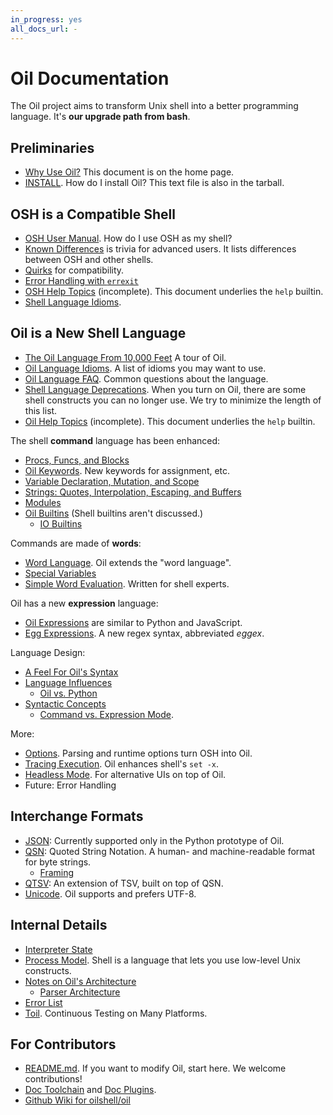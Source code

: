 ```yaml
---
in_progress: yes
all_docs_url: -
---
```


Oil Documentation
=================

The Oil project aims to transform Unix shell into a better programming
language.  It's **our upgrade path from bash**.

<div id="toc">
</div>

## Preliminaries

- [Why Use Oil?](/why.html)  This document is on the home page.
- [INSTALL](INSTALL.html). How do I install Oil?  This text file is also in the
  tarball.

<!-- TODO: split up help into 12 docs? -->

## OSH is a Compatible Shell

- [OSH User Manual](osh-manual.html). How do I use OSH as my shell?
- [Known Differences](known-differences.html) is trivia for advanced users.
  It lists differences between OSH and other shells.
- [Quirks](quirks.html) for compatibility.
- [Error Handling with `errexit`](errexit.html)
- [OSH Help Topics](osh-help-topics.html) (incomplete).  This document
  underlies the `help` builtin.
- [Shell Language Idioms](shell-idioms.html).

## Oil is a New Shell Language

- [The Oil Language From 10,000 Feet](oil-overview.html)  A tour of Oil.
- [Oil Language Idioms](idioms.html).  A list of idioms you may want to use.
- [Oil Language FAQ](oil-language-faq.html).  Common questions about the
  language.
- [Shell Language Deprecations](deprecations.html).  When you turn on Oil,
  there are some shell constructs you can no longer use.  We try to minimize
  the length of this list.
- [Oil Help Topics](oil-help-topics.html) (incomplete).  This document
  underlies the `help` builtin.

The shell **command** language has been enhanced:

- [Procs, Funcs, and Blocks](oil-proc-func-block.html)
- [Oil Keywords](oil-keywords.html). New keywords for assignment, etc.
- [Variable Declaration, Mutation, and Scope](variables.html)
- [Strings: Quotes, Interpolation, Escaping, and Buffers](strings.html)
- [Modules](modules.html)
- [Oil Builtins](oil-builtins.html) (Shell builtins aren't discussed.)
  - [IO Builtins](io-builtins.html)

Commands are made of **words**:

- [Word Language](oil-word-language.html).  Oil extends the "word language".
- [Special Variables](oil-special-vars.html)
- [Simple Word Evaluation](simple-word-eval.html).  Written for shell experts.

Oil has a new **expression** language:

- [Oil Expressions](oil-expressions.html) are similar to Python and JavaScript.
- [Egg Expressions](eggex.html).  A new regex syntax, abbreviated *eggex*.

Language Design:

- [A Feel For Oil's Syntax](syntax-feelings.html)
- [Language Influences](language-influences.html)
  - [Oil vs. Python](oil-vs-python.html)
- [Syntactic Concepts](syntactic-concepts.html)
  - [Command vs. Expression Mode](command-vs-expression-mode.html).

More:

- [Options](oil-options.html).  Parsing and runtime options turn OSH into Oil.
- [Tracing Execution](xtrace.html).  Oil enhances shell's `set -x`.
- [Headless Mode](headless.html).  For alternative UIs on top of Oil.
- Future: Error Handling

## Interchange Formats

- [JSON](json.html): Currently supported only in the Python prototype of Oil.
- [QSN](qsn.html): Quoted String Notation.  A human- and machine-readable
  format for byte strings.
  - [Framing](framing.html)
- [QTSV](qtsv.html): An extension of TSV, built on top of QSN.
- [Unicode](unicode.html).  Oil supports and prefers UTF-8.

## Internal Details

- [Interpreter State](interpreter-state.html)
- [Process Model](process-model.html).  Shell is a language that lets you use
  low-level Unix constructs.
- [Notes on Oil's Architecture](architecture-notes.html)
  - [Parser Architecture](parser-architecture.html)
- [Error List](errors.html) 
- [Toil](toil.html).  Continuous Testing on Many Platforms.

## For Contributors

- [README.md](README.html).  If you want to modify Oil, start here.  We
  welcome contributions!
- [Doc Toolchain](doc-toolchain.html) and [Doc Plugins](doc-plugins.html).
- [Github Wiki for oilshell/oil](https://github.com/oilshell/oil/wiki)

<!--

Discarded, maybe delete these

[What is Oil?](what-is-oil.html)  High-level descriptions of the project.

-->
